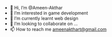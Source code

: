 - 👋 Hi, I’m @Ameen-Akthar
- 👀 I’m interested in game development
- 🌱 I’m currently learnt web design
- 💞️ I’m looking to collaborate on ...
- 📫 How to reach me ameenakthart@gmail.com

<!---
Ameen-Akthar/Ameen-Akthar is a ✨ special ✨ repository because its `README.md` (this file) appears on your GitHub profile.
You can click the Preview link to take a look at your changes.
--->
